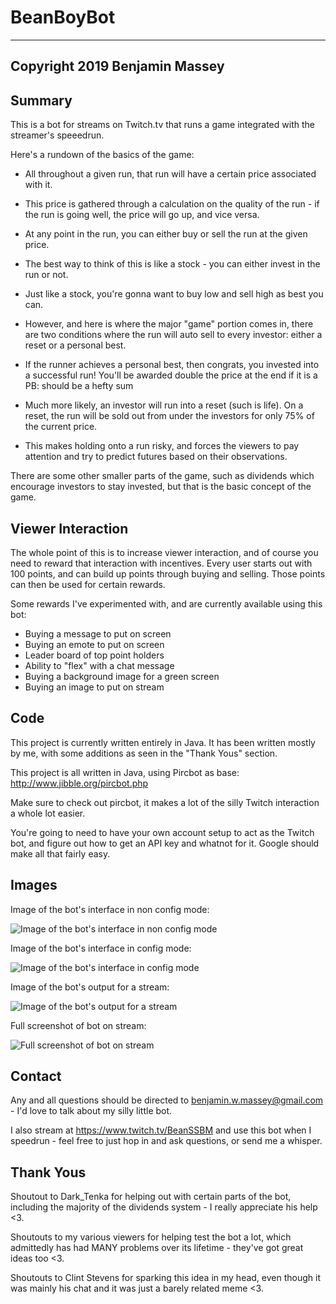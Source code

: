 # BeanBoyBot

-------------------------------------------------
Copyright 2019 Benjamin Massey
-------------------------------------------------

## Summary

This is a bot for streams on Twitch.tv that runs a game integrated with the streamer's speeedrun.

Here's a rundown of the basics of the game:

- All throughout a given run, that run will have a certain price associated with it.

- This price is gathered through a calculation on the quality of the run -
if the run is going well, the price will go up, and vice versa.

- At any point in the run, you can either buy or sell the run at the given price.

- The best way to think of this is like a stock - you can either invest in the run or not.

- Just like a stock, you're gonna want to buy low and sell high as best you can.

- However, and here is where the major "game" portion comes in,
there are two conditions where the run will auto sell to every investor:
either a reset or a personal best.

- If the runner achieves a personal best, then congrats, you invested into a successful run!
You'll be awarded double the price at the end if it is a PB: should be a hefty sum

- Much more likely, an investor will run into a reset (such is life).
On a reset, the run will be sold out from under the investors for only 75% of the current price.

- This makes holding onto a run risky, and forces the viewers to pay attention and try to predict futures based on their observations.

There are some other smaller parts of the game,
such as dividends which encourage investors to stay invested,
but that is the basic concept of the game.

## Viewer Interaction

The whole point of this is to increase viewer interaction, and of course you need to reward that interaction with incentives.
Every user starts out with 100 points, and can build up points through buying and selling.
Those points can then be used for certain rewards.

Some rewards I've experimented with, and are currently available using this bot:

- Buying a message to put on screen
- Buying an emote to put on screen
- Leader board of top point holders
- Ability to "flex" with a chat message
- Buying a background image for a green screen
- Buying an image to put on stream

## Code

This project is currently written entirely in Java.
It has been written mostly by me, with some additions as seen in the "Thank Yous" section.

This project is all written in Java, using Pircbot as base:
http://www.jibble.org/pircbot.php

Make sure to check out pircbot, it makes a lot of the silly Twitch interaction a whole lot easier.

You're going to need to have your own account setup to act as the Twitch bot, and figure out how to get an API key and whatnot for it.
Google should make all that fairly easy.

## Images

Image of the bot's interface in non config mode:

![Image of the bot's interface in non config mode](https://i.imgur.com/WCEBmxZ.png)

Image of the bot's interface in config mode:

![Image of the bot's interface in config mode](https://i.imgur.com/liPUP0r.png)

Image of the bot's output for a stream:

![Image of the bot's output for a stream](https://i.imgur.com/cv8FBom.png)

Full screenshot of bot on stream:

![Full screenshot of bot on stream](https://i.imgur.com/yNPHfvO.jpg)

## Contact

Any and all questions should be directed to benjamin.w.massey@gmail.com - I'd love to talk about my silly little bot.

I also stream at https://www.twitch.tv/BeanSSBM and use this bot when I speedrun - feel free to just hop in and ask questions, or send me a whisper.

## Thank Yous

Shoutout to Dark_Tenka for helping out with certain parts of the bot, including the majority of the dividends system - I really appreciate his help <3.

Shoutouts to my various viewers for helping test the bot a lot, which admittedly has had MANY problems over its lifetime - they've got great ideas too <3.

Shoutouts to Clint Stevens for sparking this idea in my head, even though it was mainly his chat and it was just a barely related meme <3.